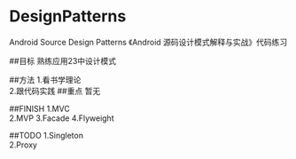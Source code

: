 # DesignPatterns
Android Source Design Patterns 
《Android 源码设计模式解释与实战》代码练习

##目标
熟练应用23中设计模式

##方法
1.看书学理论  
2.跟代码实践
##重点
暂无

##FINISH
1.MVC  
2.MVP
3.Facade
4.Flyweight

##TODO
1.Singleton  
2.Proxy
